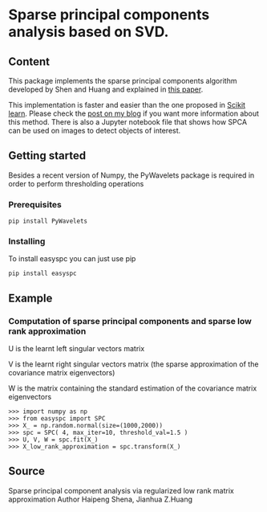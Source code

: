 # Sparse principal components analysis based on SVD.
## Content
This package implements the sparse principal components algorithm developed by Shen and Huang and explained in [this paper]( http://www.sciencedirect.com/science/article/pii/S0047259X07000887).

This implementation is faster and easier than the one proposed in [Scikit learn](http://scikit-learn.org/stable/modules/generated/sklearn.decomposition.SparsePCA.html#sklearn.decomposition.SparsePCA). Please check the [post on my blog](https://smartparrot.wordpress.com/2017/09/30/spca/) if you want more information about this method. There is also a Jupyter notebook file that shows how SPCA can be used on images to detect objects of interest.

## Getting started
Besides a recent version of Numpy, the PyWavelets package is required in order to perform thresholding operations
### Prerequisites
```
pip install PyWavelets
```

### Installing

To install easyspc you can just use pip

```
pip install easyspc
```
## Example


### Computation of sparse principal components and sparse low rank approximation
U is the learnt left singular vectors matrix 

V is the learnt right singular vectors matrix (the sparse approximation of the covariance matrix eigenvectors)

W is the matrix containing the standard estimation of the covariance matrix eigenvectors

```
>>> import numpy as np
>>> from easyspc import SPC
>>> X_ = np.random.normal(size=(1000,2000))
>>> spc = SPC( 4, max_iter=10, threshold_val=1.5 )
>>> U, V, W = spc.fit(X_)
>>> X_low_rank_approximation = spc.transform(X_)
```
## Source
Sparse principal component analysis via regularized low rank matrix approximation
Author Haipeng Shena, Jianhua Z.Huang
